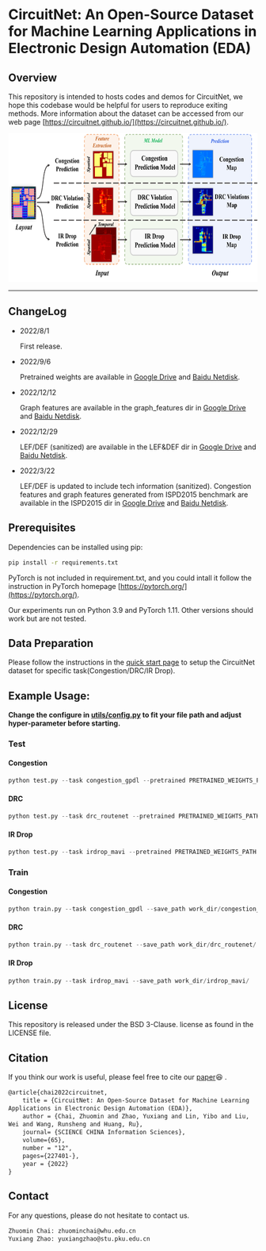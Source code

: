 # CircuitNet: An Open-Source Dataset for Machine Learning Applications in Electronic Design Automation (EDA)

## Overview

This repository is intended to hosts codes and demos for CircuitNet, we hope this codebase would be helpful for users to reproduce exiting methods. More information about the dataset can be accessed from our web page [https://circuitnet.github.io/](https://circuitnet.github.io/).

<p align="center">
  <img src="assets/overall_structure.png" height=300>
</p>

--------

## ChangeLog
- 2022/8/1 
  
  First release.
- 2022/9/6 

  Pretrained weights are available in [Google Drive](https://drive.google.com/drive/folders/10PD4zNa9fiVeBDQ0-drBwZ3TDEjQ3gmf?usp=sharing) and [Baidu Netdisk](https://pan.baidu.com/s/1dUEt35PQssS7_V4fRHwWTQ?pwd=7i67).
- 2022/12/12 
  
  Graph features are available in the graph_features dir in [Google Drive](https://drive.google.com/drive/u/1/folders/1GjW-1LBx1563bg3pHQGvhcEyK2A9sYUB) and [Baidu Netdisk](https://pan.baidu.com/disk/main#/index?category=all&path=%2Fapps%2Fbypy%2FCircuitNet).
- 2022/12/29 

  LEF/DEF (sanitized) are available in the LEF&DEF dir in [Google Drive](https://drive.google.com/drive/u/1/folders/1GjW-1LBx1563bg3pHQGvhcEyK2A9sYUB) and [Baidu Netdisk](https://pan.baidu.com/disk/main#/index?category=all&path=%2Fapps%2Fbypy%2FCircuitNet).

- 2022/3/22 

  LEF/DEF is updated to include tech information (sanitized).
  Congestion features and graph features generated from ISPD2015 benchmark are available in the ISPD2015 dir in [Google Drive](https://drive.google.com/drive/u/1/folders/1GjW-1LBx1563bg3pHQGvhcEyK2A9sYUB) and [Baidu Netdisk](https://pan.baidu.com/disk/main#/index?category=all&path=%2Fapps%2Fbypy%2FCircuitNet).

## Prerequisites

Dependencies can be installed using pip:

```sh
pip install -r requirements.txt
```

PyTorch is not included in requirement.txt, and you could intall it follow the instruction in PyTorch homepage [https://pytorch.org/](https://pytorch.org/).

Our experiments run on Python 3.9 and PyTorch 1.11. Other versions should work but are not tested.

## Data Preparation

Please follow the instructions in the [quick start page](https://circuitnet.github.io/intro/quickstart.html) to setup the CircuitNet dataset for specific task(Congestion/DRC/IR Drop).

## Example Usage:

**Change the configure in [utils/config.py](utils/configs.py) to fit your file path and adjust hyper-parameter before starting.**

### Test

#### Congestion

```python
python test.py --task congestion_gpdl --pretrained PRETRAINED_WEIGHTS_PATH
```

#### DRC

```python
python test.py --task drc_routenet --pretrained PRETRAINED_WEIGHTS_PATH --save_as_npy
```

#### IR Drop

```python
python test.py --task irdrop_mavi --pretrained PRETRAINED_WEIGHTS_PATH --save_as_npy
```

### Train

#### Congestion

```python
python train.py --task congestion_gpdl --save_path work_dir/congestion_gpdl/
```

#### DRC

```python
python train.py --task drc_routenet --save_path work_dir/drc_routenet/
```

#### IR Drop

```python
python train.py --task irdrop_mavi --save_path work_dir/irdrop_mavi/
```

## License

This repository is released under the BSD 3-Clause. license as found in the LICENSE file.

## Citation

If you think our work is useful, please feel free to cite our [paper](https://www.sciengine.com/SCIS/doi/10.1007/s11432-022-3571-8)😆 .

```
@article{chai2022circuitnet,
    title = {CircuitNet: An Open-Source Dataset for Machine Learning Applications in Electronic Design Automation (EDA)},
    author = {Chai, Zhuomin and Zhao, Yuxiang and Lin, Yibo and Liu, Wei and Wang, Runsheng and Huang, Ru},
    journal= {SCIENCE CHINA Information Sciences},
    volume={65},
    number = "12",
    pages={227401-},
    year = {2022}
}
```

## Contact

For any questions, please do not hesitate to contact us.

```
Zhuomin Chai: zhuominchai@whu.edu.cn
Yuxiang Zhao: yuxiangzhao@stu.pku.edu.cn
```
